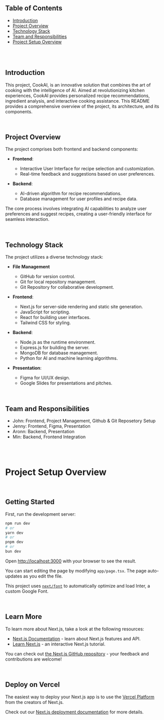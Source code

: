 
## Table of Contents

- [Introduction](#introduction)
- [Project Overview](#project-overview)
- [Technology Stack](#technology-stack)
- [Team and Responsibilities](#team-and-responsibilities)
- [Project Setup Overview](#project-setup-overview)

<br>
<br>

## Introduction

This project, CookAI, is an innovative solution that combines the art of cooking with the intelligence of AI. Aimed at revolutionizing kitchen experiences, CookAI provides personalized recipe recommendations, ingredient analysis, and interactive cooking assistance. This README provides a comprehensive overview of the project, its architecture, and its components.

<br>

## Project Overview

The project comprises both frontend and backend components:

- **Frontend**:
  - Interactive User Interface for recipe selection and customization.
  - Real-time feedback and suggestions based on user preferences.

- **Backend**:
  - AI-driven algorithm for recipe recommendations.
  - Database management for user profiles and recipe data.

The core process involves integrating AI capabilities to analyze user preferences and suggest recipes, creating a user-friendly interface for seamless interaction.

<br>

## Technology Stack

The project utilizes a diverse technology stack:

- **File Management**
  - GitHub for version control.
  - Git for local repository management.
  - Git Repository for collaborative development.

- **Frontend**:
  - Next.js for server-side rendering and static site generation.
  - JavaScript for scripting.
  - React for building user interfaces.
  - Tailwind CSS for styling.

- **Backend**:
  - Node.js as the runtime environment.
  - Express.js for building the server.
  - MongoDB for database management.
  - Python for AI and machine learning algorithms.

- **Presentation**:
  - Figma for UI/UX design.
  - Google Slides for presentations and pitches.

<br>

## Team and Responsibilities

- John: Frontend, Project Management, Github & Git Reposetory Setup
- Jenny: Frontend, Figma, Presentation
- Aronn: Backend, Presentation
- Min: Backend, Frontend Integration

<br>
<br>

# Project Setup Overview

<br>

## Getting Started

First, run the development server:

```bash
npm run dev
# or
yarn dev
# or
pnpm dev
# or
bun dev
```

Open [http://localhost:3000](http://localhost:3000) with your browser to see the result.

You can start editing the page by modifying `app/page.tsx`. The page auto-updates as you edit the file.

This project uses [`next/font`](https://nextjs.org/docs/basic-features/font-optimization) to automatically optimize and load Inter, a custom Google Font.

<br>

## Learn More

To learn more about Next.js, take a look at the following resources:

- [Next.js Documentation](https://nextjs.org/docs) - learn about Next.js features and API.
- [Learn Next.js](https://nextjs.org/learn) - an interactive Next.js tutorial.

You can check out [the Next.js GitHub repository](https://github.com/vercel/next.js/) - your feedback and contributions are welcome!

<br>

## Deploy on Vercel

The easiest way to deploy your Next.js app is to use the [Vercel Platform](https://vercel.com/new?utm_medium=default-template&filter=next.js&utm_source=create-next-app&utm_campaign=create-next-app-readme) from the creators of Next.js.

Check out our [Next.js deployment documentation](https://nextjs.org/docs/deployment) for more details.
